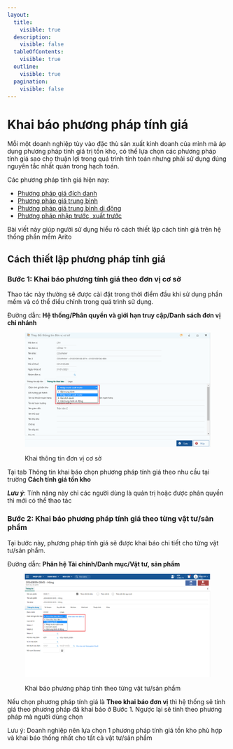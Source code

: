 ```yaml
---
layout:
  title:
    visible: true
  description:
    visible: false
  tableOfContents:
    visible: true
  outline:
    visible: true
  pagination:
    visible: false
---
```


# Khai báo phương pháp tính giá

Mỗi một doanh nghiệp tùy vào đặc thù sản xuất kinh doanh của mình mà áp dụng phương pháp tính giá trị tồn kho, có thể lựa chọn các phương pháp tính giá sao cho thuận lợi trong quá trình tính toán nhưng phải sử dụng đúng nguyên tắc nhất quán trong hạch toán.

Các phương pháp tính giá hiện nay:

* [Phương pháp giá đích danh](tinh-gia-xuat-kho-theo-phuong-phap-thuc-te-dich-danh.md)
* [Phương pháp giá trung bình](tinh-gia-xuat-kho-theo-phuong-phap-trung-binh-thang.md)
* [Phương pháp giá trung bình di động](tinh-gia-xuat-kho-theo-phuong-phap-trung-binh-di-dong.md)
* [Phương pháp nhập trước, xuất trước](tinh-gia-xuat-kho-theo-phuong-phap-nhap-truoc-xuat-truoc-fifo.md)

Bài viết này giúp người sử dụng hiểu rõ cách thiết lập cách tính giá trên hệ thống phần mềm Arito

## Cách thiết lập phương pháp tính giá

### Bước 1: Khai báo phương tính giá theo đơn vị cơ sở

Thao tác này thường sẽ được cài đặt trong thời điểm đầu khi sử dụng phần mềm và có thể điều chỉnh trong quá trình sử dụng.

Đường dẫn: **Hệ thống/Phân quyền và giới hạn truy cập/Danh sách đơn vị chi nhánh**

<figure><img src="../../.gitbook/assets/pptgdvcs.png" alt=""><figcaption><p>Khai thông tin đơn vị cơ sở</p></figcaption></figure>

Tại tab Thông tin khai báo chọn phương pháp tính giá theo nhu cầu tại trường **Cách tính giá tồn kho**

_**Lưu ý**_: Tính năng này chỉ các người dùng là quản trị hoặc được phân quyền thì mới có thể thao tác

### Bước 2: Khai báo phương pháp tính giá theo từng vật tư/sản phẩm

Tại bước này, phương pháp tính giá sẽ được khai báo chi tiết cho từng vật tư/sản phẩm.

Đường dẫn: **Phân hệ Tài chính/Danh mục/Vật tư, sản phẩm**

<figure><img src="../../.gitbook/assets/dmvtpptg.png" alt=""><figcaption><p>Khai báo phương pháp tính theo từng vật tư/sản phẩm</p></figcaption></figure>

Nếu chọn phương pháp tính giá là **Theo khai báo đơn vị** thì hệ thống sẽ tính giá theo phương pháp đã khai báo ở Bước 1. Ngược lại sẽ tính theo phương pháp mà người dùng chọn

Lưu ý: Doanh nghiệp nên lựa chọn 1 phương pháp tính giá tồn kho phù hợp và khai báo thống nhất cho tất cả vật tư/sản phẩm
